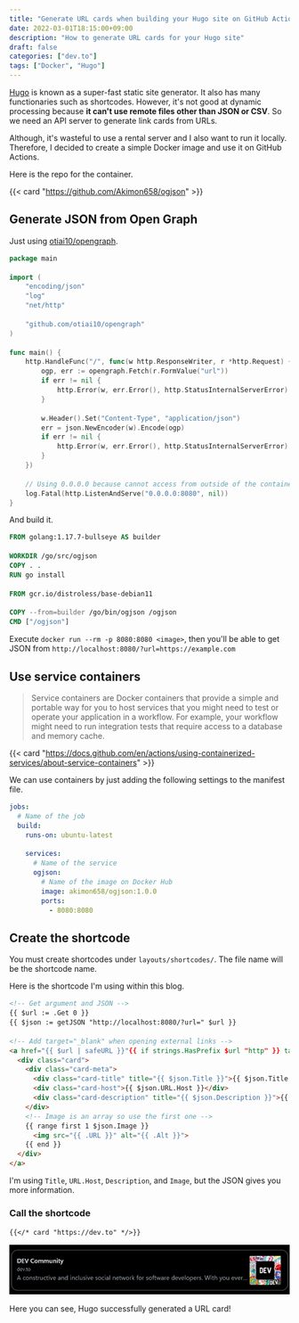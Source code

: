```yaml
---
title: "Generate URL cards when building your Hugo site on GitHub Actions"
date: 2022-03-01T18:15:00+09:00
description: "How to generate URL cards for your Hugo site"
draft: false
categories: ["dev.to"]
tags: ["Docker", "Hugo"]
---
```


[Hugo](https://gohugo.io) is known as a super-fast static site generator.
It also has many functionaries such as shortcodes.
However, it's not good at dynamic processing because **it can't use remote files other than JSON or CSV**.
So we need an API server to generate link cards from URLs.

Although, it's wasteful to use a rental server and I also want to run it locally.
Therefore, I decided to create a simple Docker image and use it on GitHub Actions.

Here is the repo for the container.

{{< card "https://github.com/Akimon658/ogjson" >}}

## Generate JSON from Open Graph

Just using [otiai10/opengraph](https://github.com/otiai10/opengraph).

```go
package main

import (
	"encoding/json"
	"log"
	"net/http"

	"github.com/otiai10/opengraph"
)

func main() {
	http.HandleFunc("/", func(w http.ResponseWriter, r *http.Request) {
		ogp, err := opengraph.Fetch(r.FormValue("url"))
		if err != nil {
			http.Error(w, err.Error(), http.StatusInternalServerError)
		}

		w.Header().Set("Content-Type", "application/json")
		err = json.NewEncoder(w).Encode(ogp)
		if err != nil {
			http.Error(w, err.Error(), http.StatusInternalServerError)
		}
	})

	// Using 0.0.0.0 because cannot access from outside of the container via localhost or 127.0.0.1. Please tell me better solution if you know
	log.Fatal(http.ListenAndServe("0.0.0.0:8080", nil))
}
```

And build it.

```dockerfile
FROM golang:1.17.7-bullseye AS builder

WORKDIR /go/src/ogjson
COPY . .
RUN go install

FROM gcr.io/distroless/base-debian11

COPY --from=builder /go/bin/ogjson /ogjson
CMD ["/ogjson"]
```

Execute `docker run --rm -p 8080:8080 <image>`, then you'll be able to get JSON from `http://localhost:8080/?url=https://example.com`

## Use service containers

> Service containers are Docker containers that provide a simple and portable way for you to host services that you might need to test or operate your application in a workflow. For example, your workflow might need to run integration tests that require access to a database and memory cache.

{{< card "https://docs.github.com/en/actions/using-containerized-services/about-service-containers" >}}

We can use containers by just adding the following settings to the manifest file.

```yaml
jobs:
  # Name of the job
  build:
    runs-on: ubuntu-latest

    services:
      # Name of the service
      ogjson:
        # Name of the image on Docker Hub
        image: akimon658/ogjson:1.0.0
        ports:
          - 8080:8080
```

## Create the shortcode

You must create shortcodes under `layouts/shortcodes/`.
The file name will be the shortcode name.

Here is the shortcode I'm using within this blog.

```html
<!-- Get argument and JSON -->
{{ $url := .Get 0 }}
{{ $json := getJSON "http://localhost:8080/?url=" $url }}

<!-- Add target="_blank" when opening external links -->
<a href="{{ $url | safeURL }}"{{ if strings.HasPrefix $url "http" }} target="_blank" rel="noopener noreferrer"{{ end }}>
  <div class="card">
    <div class="card-meta">
      <div class="card-title" title="{{ $json.Title }}">{{ $json.Title }}</div>
      <div class="card-host">{{ $json.URL.Host }}</div>
      <div class="card-description" title="{{ $json.Description }}">{{ $json.Description }}</div>
    </div>
    <!-- Image is an array so use the first one -->
    {{ range first 1 $json.Image }}
      <img src="{{ .URL }}" alt="{{ .Alt }}">
    {{ end }}
  </div>
</a>
```

I'm using `Title`, `URL.Host`, `Description`, and `Image`, but the JSON gives you more information.

### Call the shortcode

```markdown
{{</* card "https://dev.to" */>}}
```

![Generated card](./dev-card.webp)

Here you can see, Hugo successfully generated a URL card!
